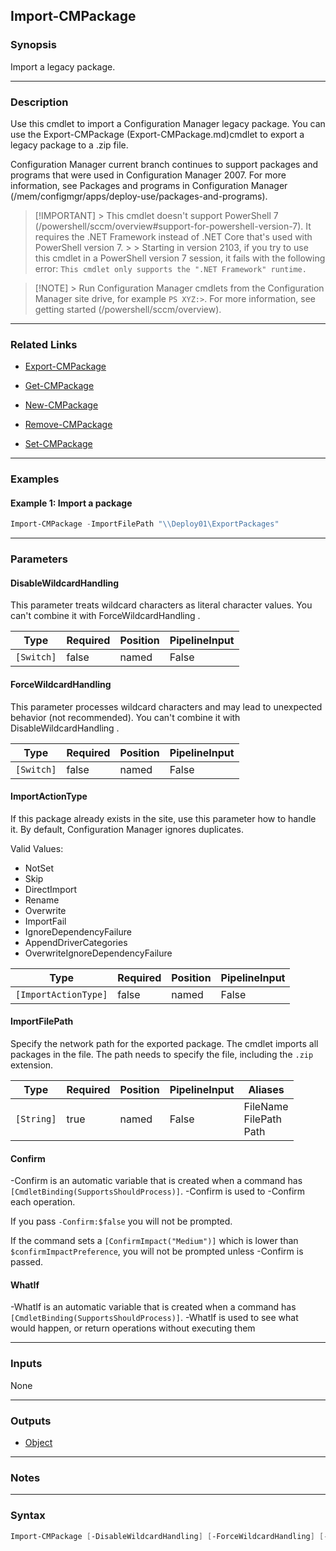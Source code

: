 Import-CMPackage
----------------




### Synopsis
Import a legacy package.



---


### Description

Use this cmdlet to import a Configuration Manager legacy package. You can use the Export-CMPackage (Export-CMPackage.md)cmdlet to export a legacy package to a .zip file.



Configuration Manager current branch continues to support packages and programs that were used in Configuration Manager 2007. For more information, see Packages and programs in Configuration Manager (/mem/configmgr/apps/deploy-use/packages-and-programs).



> [!IMPORTANT] > This cmdlet doesn't support PowerShell 7 (/powershell/sccm/overview#support-for-powershell-version-7).<!-- 6337796 --> It requires the .NET Framework instead of .NET Core that's used with PowerShell version 7. > > Starting in version 2103, if you try to use this cmdlet in a PowerShell version 7 session, it fails with the following error: `This cmdlet only supports the ".NET Framework" runtime.`



> [!NOTE] > Run Configuration Manager cmdlets from the Configuration Manager site drive, for example `PS XYZ:>`. For more information, see getting started (/powershell/sccm/overview).



---


### Related Links
* [Export-CMPackage](Export-CMPackage)



* [Get-CMPackage](Get-CMPackage)



* [New-CMPackage](New-CMPackage)



* [Remove-CMPackage](Remove-CMPackage)



* [Set-CMPackage](Set-CMPackage)





---


### Examples
#### Example 1: Import a package
```PowerShell
Import-CMPackage -ImportFilePath "\\Deploy01\ExportPackages"
```



---


### Parameters
#### **DisableWildcardHandling**

This parameter treats wildcard characters as literal character values. You can't combine it with ForceWildcardHandling .






|Type      |Required|Position|PipelineInput|
|----------|--------|--------|-------------|
|`[Switch]`|false   |named   |False        |



#### **ForceWildcardHandling**

This parameter processes wildcard characters and may lead to unexpected behavior (not recommended). You can't combine it with DisableWildcardHandling .






|Type      |Required|Position|PipelineInput|
|----------|--------|--------|-------------|
|`[Switch]`|false   |named   |False        |



#### **ImportActionType**

If this package already exists in the site, use this parameter how to handle it. By default, Configuration Manager ignores duplicates.



Valid Values:

* NotSet
* Skip
* DirectImport
* Rename
* Overwrite
* ImportFail
* IgnoreDependencyFailure
* AppendDriverCategories
* OverwriteIgnoreDependencyFailure






|Type                |Required|Position|PipelineInput|
|--------------------|--------|--------|-------------|
|`[ImportActionType]`|false   |named   |False        |



#### **ImportFilePath**

Specify the network path for the exported package. The cmdlet imports all packages in the file. The path needs to specify the file, including the `.zip` extension.






|Type      |Required|Position|PipelineInput|Aliases                       |
|----------|--------|--------|-------------|------------------------------|
|`[String]`|true    |named   |False        |FileName<br/>FilePath<br/>Path|



#### **Confirm**
-Confirm is an automatic variable that is created when a command has ```[CmdletBinding(SupportsShouldProcess)]```.
-Confirm is used to -Confirm each operation.

If you pass ```-Confirm:$false``` you will not be prompted.


If the command sets a ```[ConfirmImpact("Medium")]``` which is lower than ```$confirmImpactPreference```, you will not be prompted unless -Confirm is passed.

#### **WhatIf**
-WhatIf is an automatic variable that is created when a command has ```[CmdletBinding(SupportsShouldProcess)]```.
-WhatIf is used to see what would happen, or return operations without executing them


---


### Inputs
None





---


### Outputs
* [Object](https://learn.microsoft.com/en-us/dotnet/api/System.Object)






---


### Notes




---


### Syntax
```PowerShell
Import-CMPackage [-DisableWildcardHandling] [-ForceWildcardHandling] [-ImportActionType {NotSet | Skip | DirectImport | Rename | Overwrite | ImportFail | IgnoreDependencyFailure | AppendDriverCategories | OverwriteIgnoreDependencyFailure}] -ImportFilePath <String> [-Confirm] [-WhatIf] [<CommonParameters>]
```
